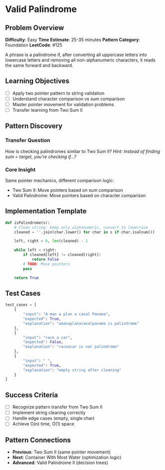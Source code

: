 # Valid Palindrome

## Problem Overview
**Difficulty**: Easy
**Time Estimate**: 25-35 minutes
**Pattern Category**: Foundation
**LeetCode**: #125

A phrase is a palindrome if, after converting all uppercase letters into lowercase letters and removing all non-alphanumeric characters, it reads the same forward and backward.

## Learning Objectives
- [ ] Apply two pointer pattern to string validation
- [ ] Understand character comparison vs sum comparison
- [ ] Master pointer movement for validation problems
- [ ] Transfer learning from Two Sum II

## Pattern Discovery

### Transfer Question
How is checking palindromes similar to Two Sum II?
*Hint: Instead of finding sum = target, you're checking if...?*

### Core Insight
Same pointer mechanics, different comparison logic:
- Two Sum II: Move pointers based on sum comparison
- Valid Palindrome: Move pointers based on character comparison

## Implementation Template
```python
def isPalindrome(s):
    # Clean string: keep only alphanumeric, convert to lowercase
    cleaned = ''.join(char.lower() for char in s if char.isalnum())

    left, right = 0, len(cleaned) - 1

    while left < right:
        if cleaned[left] != cleaned[right]:
            return False
        # TODO: Move pointers
        pass

    return True
```

## Test Cases
```python
test_cases = [
    {
        "input": "A man a plan a canal Panama",
        "expected": True,
        "explanation": "amanaplanacanalpanama is palindrome"
    },
    {
        "input": "race a car",
        "expected": False,
        "explanation": "raceacar is not palindrome"
    },
    {
        "input": " ",
        "expected": True,
        "explanation": "empty string after cleaning"
    }
]
```

## Success Criteria
- [ ] Recognize pattern transfer from Two Sum II
- [ ] Implement string cleaning correctly
- [ ] Handle edge cases (empty, single char)
- [ ] Achieve O(n) time, O(1) space

## Pattern Connections
- **Previous**: Two Sum II (same pointer movement)
- **Next**: Container With Most Water (optimization logic)
- **Advanced**: Valid Palindrome II (decision trees)
